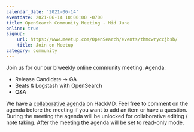 ```yaml
---
calendar_date: '2021-06-14'
eventdate: 2021-06-14 10:00:00 -0700
title: OpenSearch Community Meeting - Mid June
online: true
signup:
    url: https://www.meetup.com/OpenSearch/events/thmcwryccjbsb/
    title: Join on Meetup
category: community
---
```


Join us for our our biweekly online community meeting. Agenda:

- Release Candidate -> GA
- Beats & Logstash with OpenSearch
- Q&A

We have a [collaborative agenda](https://hackmd.io/sIHrRWP-TniED7RgEGfZnQ) on HackMD. Feel free to comment on the agenda before the meeting if you want to add an item or have a question. During the meeting the agenda will be unlocked for collaborative editing / note taking. After the meeting the agenda will be set to read-only mode. 